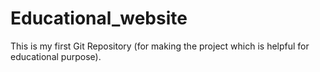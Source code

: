 # Educational_website
This is my first Git Repository (for making the project which is helpful for educational purpose).
